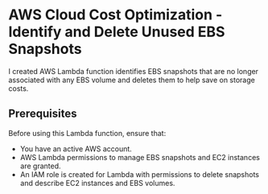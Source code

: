 # AWS Cloud Cost Optimization - Identify and Delete Unused EBS Snapshots

I created AWS Lambda function identifies EBS snapshots that are no longer associated with any EBS volume and deletes them to help save on storage costs.

## Prerequisites

Before using this Lambda function, ensure that:

- You have an active AWS account.
- AWS Lambda permissions to manage EBS snapshots and EC2 instances are granted.
- An IAM role is created for Lambda with permissions to delete snapshots and describe EC2 instances and EBS volumes.
